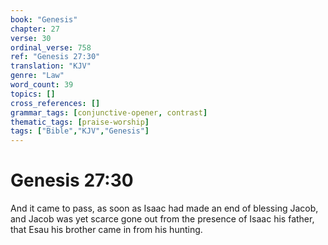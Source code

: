 ```yaml
---
book: "Genesis"
chapter: 27
verse: 30
ordinal_verse: 758
ref: "Genesis 27:30"
translation: "KJV"
genre: "Law"
word_count: 39
topics: []
cross_references: []
grammar_tags: [conjunctive-opener, contrast]
thematic_tags: [praise-worship]
tags: ["Bible","KJV","Genesis"]
---
```


# Genesis 27:30

And it came to pass, as soon as Isaac had made an end of blessing Jacob, and Jacob was yet scarce gone out from the presence of Isaac his father, that Esau his brother came in from his hunting.
